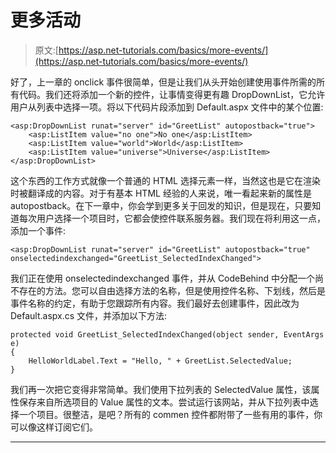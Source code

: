 # 更多活动

> 原文:[https://asp.net-tutorials.com/basics/more-events/](https://asp.net-tutorials.com/basics/more-events/)

好了，上一章的 onclick 事件很简单，但是让我们从头开始创建使用事件所需的所有代码。我们还将添加一个新的控件，让事情变得更有趣 DropDownList，它允许用户从列表中选择一项。将以下代码片段添加到 Default.aspx 文件中的某个位置:

```
<asp:DropDownList runat="server" id="GreetList" autopostback="true">
    <asp:ListItem value="no one">No one</asp:ListItem>
    <asp:ListItem value="world">World</asp:ListItem>
    <asp:ListItem value="universe">Universe</asp:ListItem>
</asp:DropDownList>
```

这个东西的工作方式就像一个普通的 HTML 选择元素一样，当然这也是它在渲染时被翻译成的内容。对于有基本 HTML 经验的人来说，唯一看起来新的属性是 autopostback。在下一章中，你会学到更多关于回发的知识，但是现在，只要知道每次用户选择一个项目时，它都会使控件联系服务器。我们现在将利用这一点，添加一个事件:

```
<asp:DropDownList runat="server" id="GreetList" autopostback="true" onselectedindexchanged="GreetList_SelectedIndexChanged">
```

我们正在使用 onselectedindexchanged 事件，并从 CodeBehind 中分配一个尚不存在的方法。您可以自由选择方法的名称，但是使用控件名称、下划线，然后是事件名称的约定，有助于您跟踪所有内容。我们最好去创建事件，因此改为 Default.aspx.cs 文件，并添加以下方法:

```
protected void GreetList_SelectedIndexChanged(object sender, EventArgs e)
{
    HelloWorldLabel.Text = "Hello, " + GreetList.SelectedValue;
}
```

<input type="hidden" name="IL_IN_ARTICLE">

我们再一次把它变得非常简单。我们使用下拉列表的 SelectedValue 属性，该属性保存来自所选项目的 Value 属性的文本。尝试运行该网站，并从下拉列表中选择一个项目。很整洁，是吧？所有的 commen 控件都附带了一些有用的事件，你可以像这样订阅它们。

* * *